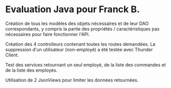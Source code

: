 # Evaluation Java pour Franck B.

Création de tous les modèles des objets nécessaires et de leur DAO correspondants, y compris la partie des propriétés / caractéristiques pas nécessaires pour faire fonctionner l'API.

Création des 4 controlleurs contenant toutes les routes demandées. La suppression d'un utilisateur (non-employé) a été testée avec Thunder Client.

Test des services retournant un seul employé, de la liste des commandes et de la liste des employés.

Utilisation de 2 JsonViews pour limiter les données retournées.

